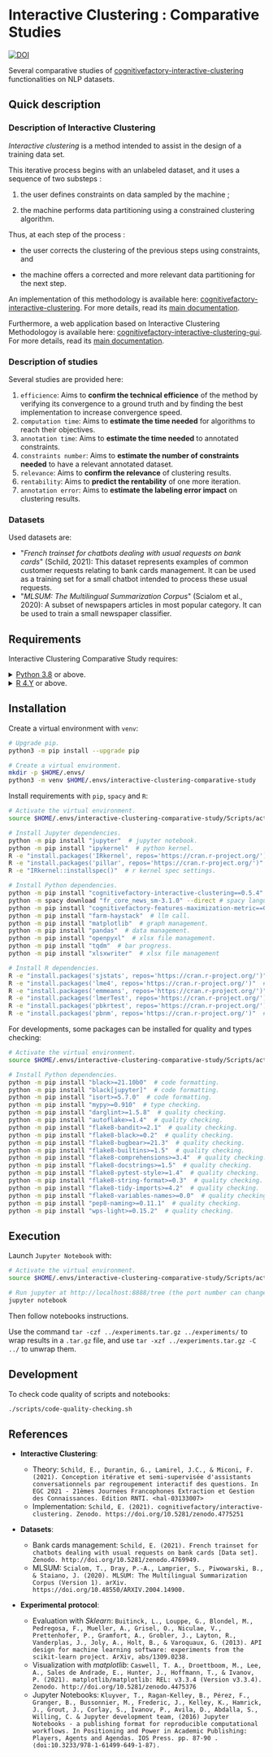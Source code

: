 # Interactive Clustering : Comparative Studies

[![DOI](https://zenodo.org/badge/DOI/10.5281/zenodo.5648255.svg)](https://doi.org/10.5281/zenodo.5648255)

Several comparative studies of [cognitivefactory-interactive-clustering](https://github.com/cognitivefactory/interactive-clustering/) functionalities on NLP datasets.


## Quick description

### Description of Interactive Clustering

_Interactive clustering_ is a method intended to assist in the design of a training data set.

This iterative process begins with an unlabeled dataset, and it uses a sequence of two substeps :

1. the user defines constraints on data sampled by the machine ;

2. the machine performs data partitioning using a constrained clustering algorithm.

Thus, at each step of the process :

- the user corrects the clustering of the previous steps using constraints, and

- the machine offers a corrected and more relevant data partitioning for the next step.

An implementation of this methodology is available here: [cognitivefactory-interactive-clustering](https://github.com/cognitivefactory/interactive-clustering).
For more details, read its [main documentation](https://cognitivefactory.github.io/interactive-clustering/).

Furthermore, a web application based on Interactive Clustering Methodologoy is available here: [cognitivefactory-interactive-clustering-gui](https://github.com/cognitivefactory/interactive-clustering-gui).
For more details, read its [main documentation](https://cognitivefactory.github.io/interactive-clustering-gui/).

### Description of studies

Several studies are provided here:

1. `efficience`: Aims to **confirm the technical efficience** of the method by verifying its convergence to a ground truth and by finding the best implementation to increase convergence speed.
2. `computation time`: Aims to **estimate the time needed** for algorithms to reach their objectives.
3. `annotation time`: Aims to **estimate the time needed** to annotated constraints.
4. `constraints number`: Aims to **estimate the number of constraints needed** to have a relevant annotated dataset.
5. `relevance`: Aims to **confirm the relevance** of clustering results.
6. `rentability`: Aims to **predict the rentability** of one more iteration.
7. `annotation error`: Aims to **estimate the labeling error impact** on clustering results.

### Datasets

Used datasets are:

- "_French trainset for chatbots dealing with usual requests on bank cards_" (Schild, 2021): This dataset represents examples of common customer requests relating to bank cards management. It can be used as a training set for a small chatbot intended to process these usual requests.
- "_MLSUM: The Multilingual Summarization Corpus_" (Scialom et al., 2020): A subset of newspapers articles in most popular category. It can be used to train a small newspaper classifier.


## Requirements

Interactive Clustering Comparative Study requires:

<details>
<summary>
<a href="https://www.python.org/downloads/">Python 3.8</a> or above.
</summary>
Check that the Python location is in your <code>PATH</code> variable.

For Windows, the following directories should be in your <code>PATH</code>:
- <code>$HOME/AppData/Local/Programs/Python/Python38</code> ;
- <code>$HOME/AppData/Local/Programs/Python/Python38/Scripts</code> ;
- <code>$HOME/AppData/Roaming/Python/Python38/Scripts</code> .
</details>

<details>
<summary>
<a href="https://cloud.r-project.org/index.html">R 4.Y</a> or above.
</summary>
Check that the R location is in your <code>PATH</code> variable.

For Windows, it can be:
- <code>C:\Program Files\R\R-4.Y.Z/bin</code>.
- <code>$HOME/AppData/Local/Programs/R/R-4.Y.Z/bin</code>.
</details>


## Installation

Create a virtual environment with `venv`:
```bash
# Upgrade pip.
python3 -m pip install --upgrade pip

# Create a virtual environment.
mkdir -p $HOME/.envs/
python3 -m venv $HOME/.envs/interactive-clustering-comparative-study
```

Install requirements with `pip`, `spacy` and `R`:
```bash
# Activate the virtual environment.
source $HOME/.envs/interactive-clustering-comparative-study/Scripts/activate

# Install Jupyter dependencies.
python -m pip install "jupyter"  # jupyter notebook.
python -m pip install "ipykernel"  # python kernel.
R -e "install.packages('IRkernel', repos='https://cran.r-project.org/')"  # r kernel.
R -e "install.packages('pillar', repos='https://cran.r-project.org/')"
R -e "IRkernel::installspec()"  # r kernel spec settings.

# Install Python dependencies.
python -m pip install "cognitivefactory-interactive-clustering==0.5.4"  # interactive-clustering package.
python -m spacy download "fr_core_news_sm-3.1.0" --direct # spacy language model (the one you want, with version "3.1.x")
python -m pip install "cognitivefactory-features-maximization-metric==0.1.1"  # Features Maximization Metric.
python -m pip install "farm-haystack"  # llm call.
python -m pip install "matplotlib"  # graph management.
python -m pip install "pandas"  # data management.
python -m pip install "openpyxl"  # xlsx file management.
python -m pip install "tqdm"  # bar progress.
python -m pip install "xlsxwriter"  # xlsx file management

# Install R dependencies.
R -e "install.packages('sjstats', repos='https://cran.r-project.org/')"  # common statistics.
R -e "install.packages('lme4', repos='https://cran.r-project.org/')"  # linear and mixed models.
R -e "install.packages('emmeans', repos='https://cran.r-project.org/')"  # estimated marginal means.
R -e "install.packages('lmerTest', repos='https://cran.r-project.org/')"  # Welch-Satterthwaite effective degrees of freedom analysis.
R -e "install.packages('pbkrtest', repos='https://cran.r-project.org/')"  # Kenward-Roger approach for t test.
R -e "install.packages('pbnm', repos='https://cran.r-project.org/')"  # parametric bootstrap, see https://support.posit.co/hc/en-us/articles/200711843-Working-Directories-and-Workspaces-in-the-RStudio-IDE#:~:text=The%20current%20working%20directory%20is,getwd()%20in%20the%20console.
```

For developments, some packages can be installed for quality and types checking:
```bash
# Activate the virtual environment.
source $HOME/.envs/interactive-clustering-comparative-study/Scripts/activate

# Install Python dependencies.
python -m pip install "black>=21.10b0"  # code formatting.
python -m pip install "black[jupyter]"  # code formatting.
python -m pip install "isort>=5.7.0"  # code formatting.
python -m pip install "mypy>=0.910"  # type checking.
python -m pip install "darglint>=1.5.8"  # quality checking.
python -m pip install "autoflake>=1.4"  # quality checking.
python -m pip install "flake8-bandit>=2.1"  # quality checking.
python -m pip install "flake8-black>=0.2"  # quality checking.
python -m pip install "flake8-bugbear>=21.3"  # quality checking.
python -m pip install "flake8-builtins>=1.5"  # quality checking.
python -m pip install "flake8-comprehensions>=3.4"  # quality checking.
python -m pip install "flake8-docstrings>=1.5"  # quality checking.
python -m pip install "flake8-pytest-style>=1.4"  # quality checking.
python -m pip install "flake8-string-format>=0.3"  # quality checking.
python -m pip install "flake8-tidy-imports>=4.2"  # quality checking.
python -m pip install "flake8-variables-names>=0.0"  # quality checking.
python -m pip install "pep8-naming>=0.11.1"  # quality checking.
python -m pip install "wps-light>=0.15.2"  # quality checking.
```


## Execution

Launch `Jupyter Notebook` with:
```bash
# Activate the virtual environment.
source $HOME/.envs/interactive-clustering-comparative-study/Scripts/activate

# Run jupyter at http://localhost:8888/tree (the port number can change)
jupyter notebook
```

Then follow notebooks instructions.

Use the command `tar -czf ../experiments.tar.gz ../experiments/` to wrap results in a `.tar.gz` file,
and use `tar -xzf ../experiments.tar.gz -C ../` to unwrap them.


## Development

To check code quality of scripts and notebooks:
```bash
./scripts/code-quality-checking.sh
```


## References

- **Interactive Clustering**:
    - Theory: `Schild, E., Durantin, G., Lamirel, J.C., & Miconi, F. (2021). Conception itérative et semi-supervisée d'assistants conversationnels par regroupement interactif des questions. In EGC 2021 - 21èmes Journées Francophones Extraction et Gestion des Connaissances. Edition RNTI. <hal-03133007>`
	- Implementation: `Schild, E. (2021). cognitivefactory/interactive-clustering. Zenodo. https://doi.org/10.5281/zenodo.4775251`

- **Datasets**:
    - Bank cards management: `Schild, E. (2021). French trainset for chatbots dealing with usual requests on bank cards [Data set]. Zenodo. http://doi.org/10.5281/zenodo.4769949.`
	- MLSUM: `Scialom, T., Dray, P.-A., Lamprier, S., Piwowarski, B., & Staiano, J. (2020). MLSUM: The Multilingual Summarization Corpus (Version 1). arXiv. https://doi.org/10.48550/ARXIV.2004.14900.`

- **Experimental protocol**:
    - Evaluation with _Sklearn_: `Buitinck, L., Louppe, G., Blondel, M., Pedregosa, F., Mueller, A., Grisel, O., Niculae, V., Prettenhofer, P., Gramfort, A., Grobler, J., Layton, R., Vanderplas, J., Joly, A., Holt, B., & Varoquaux, G. (2013). API design for machine learning software: experiments from the scikit-learn project. ArXiv, abs/1309.0238.`
    - Visualization with _matplotlib_: `Caswell, T. A., Droettboom, M., Lee, A., Sales de Andrade, E., Hunter, J., Hoffmann, T., & Ivanov, P. (2021). matplotlib/matplotlib: REL: v3.3.4 (Version v3.3.4). Zenodo. http://doi.org/10.5281/zenodo.4475376`
    - Jupyter Notebooks: `Kluyver, T., Ragan-Kelley, B., Pérez, F., Granger, B., Bussonnier, M., Frederic, J., Kelley, K., Hamrick, J., Grout, J., Corlay, S., Ivanov, P., Avila, D., Abdalla, S., Willing, C. & Jupyter development team, (2016) Jupyter Notebooks - a publishing format for reproducible computational workflows. In Positioning and Power in Academic Publishing: Players, Agents and Agendas. IOS Press. pp. 87-90 . ⟨doi:10.3233/978-1-61499-649-1-87⟩.`
